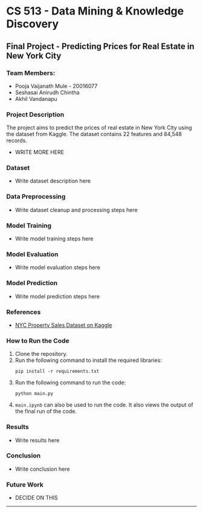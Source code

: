 # CS 513 - Data Mining & Knowledge Discovery
## Final Project - Predicting Prices for Real Estate in New York City

### Team Members:
- Pooja Vaijanath Mule - 20016077
- Seshasai Anirudh Chintha
- Akhil Vandanapu

### Project Description
The project aims to predict the prices of real estate in New York City using the dataset from Kaggle. The dataset contains 22 features and 84,548 records.
- WRITE MORE HERE

### Dataset
- Write dataset description here

### Data Preprocessing
- Write dataset cleanup and processing steps here

### Model Training
- Write model training steps here

### Model Evaluation
- Write model evaluation steps here

### Model Prediction
- Write model prediction steps here

### References
- [NYC Property Sales Dataset on Kaggle](https://www.kaggle.com/datasets/new-york-city/nyc-property-sales)

### How to Run the Code
1. Clone the repository.
2. Run the following command to install the required libraries:
   ```
   pip install -r requirements.txt
   ```
3. Run the following command to run the code:
   ```
   python main.py
   ```
4. `main.ipynb` can also be used to run the code. It also views the output of the final run of the code.

### Results
- Write results here

### Conclusion
- Write conclusion here

### Future Work
- DECIDE ON THIS

---